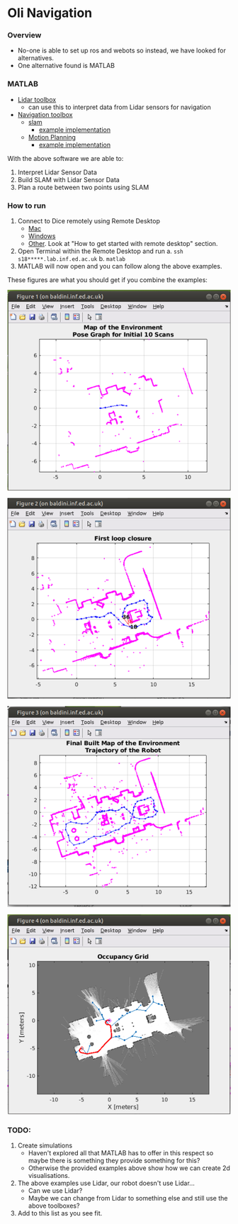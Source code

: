 # Oli Navigation

### Overview
- No-one is able to set up ros and webots so instead, we have looked for alternatives.
- One alternative found is MATLAB

### MATLAB

- [Lidar toolbox](https://www.mathworks.com/help/lidar/index.html?searchHighlight=lidar&s_tid=srchtitle)
	- can use this to interpret data from Lidar sensors for navigation
- [Navigation toolbox](https://www.mathworks.com/help/nav/index.html "s")
	- [slam](https://www.mathworks.com/help/nav/slam.html)
		- [example implementation](https://www.mathworks.com/help/nav/ug/implement-simultaneous-localization-and-mapping-with-lidar-scans.html)
	- [Motion Planning](https://www.mathworks.com/help/nav/motion-planning.html)
		- [example implementation](https://www.mathworks.com/help/nav/ug/plan-mobile-robot-paths-using-rrt.html)

With the above software we are able to:
1. Interpret Lidar Sensor Data
2. Build SLAM with Lidar Sensor Data
3. Plan a route between two points using SLAM

### How to run
1. Connect to Dice remotely using Remote Desktop
	- [Mac](http://computing.help.inf.ed.ac.uk/RDPonMac) 
	- [Windows](http://computing.help.inf.ed.ac.uk/RDPonWindows)
	- [Other](http://computing.help.inf.ed.ac.uk/remote-desktop). Look at "How to get started with remote desktop" section.
2. Open Terminal within the Remote Desktop and run
	a. `ssh s18*****.lab.inf.ed.ac.uk`
	b.  `matlab`
3. MATLAB will now open and you can follow along the above examples.

These figures are what you should get if you combine the examples:

![foo](images/rootREADme/Pose%20Graph.png)

![First Loop Closure](images/rootREADme/First%20Loop%20Closure.png)

![Final Built Map](images/rootREADme/Final%20Built%20Map.png)

![Occupancy Grid with planned route](images/rootREADme/Occupancy%20Grid.png)

### TODO:
1. Create simulations
	- Haven't explored all that MATLAB has to offer in this respect so maybe there is something they provide something for this?
	- Otherwise the provided examples above show how we can create 2d visualisations.
2. The above examples use Lidar, our robot doesn't use Lidar... 
	- Can we use Lidar? 
	- Maybe we can change from Lidar to something else and still use the above toolboxes?
3. Add to this list as you see fit.
